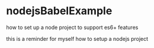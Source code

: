 # nodejsBabelExample
how to set up a node project to support es6+ features

this is a reminder for myself how to setup a nodejs project
